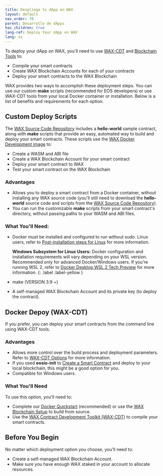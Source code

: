 ```yaml
---
title: Despliega tu dApp en WAX
layout: default
nav_order: 70
parent: Desarrollo de dApps
has_children: true
lang-ref: Deploy Your dApp on WAX
lang: es
---
```


To deploy your dApp on WAX, you'll need to use [WAX-CDT](/docs/es/dapp-development/wax-cdt/) and [Blockchain Tools](/docs/es/tools/blockchain_tools) to:

* Compile your smart contracts
* Create WAX Blockchain Accounts for each of your contracts
* Deploy your smart contracts to the WAX Blockchain

WAX provides two ways to accomplish these deployment steps. You can use our custom **make** scripts (recommended for EOS developers) or use WAX-CDT tools from your local Docker container or installation. Below is a list of benefits and requirements for each option.

## Custom Deploy Scripts

The <a href="https://github.com/worldwide-asset-exchange/wax-blockchain" target="_blank">WAX Source Code Repository</a> includes a **hello-world** sample contract, along with **make** scripts that provide an easy, automated way to build and deploy your smart contracts. These scripts use the <a href="https://hub.docker.com/r/waxteam/dev" target="_blank">WAX Docker Development image</a> to:

* Create a WASM and ABI file
* Create a WAX Blockchain Account for your smart contract
* Deploy your smart contract to WAX
* Test your smart contract on the WAX Blockchain

### Advantages

* Allows you to deploy a smart contract from a Docker container, without installing any WAX source code (you'll still need to download the **hello-world** source code and scripts from the <a href="https://github.com/worldwide-asset-exchange/wax-blockchain" target="_blank">WAX Source Code Repository</a>).
* You can run the customizable **make** scripts from your smart contract's directory, without passing paths to your WASM and ABI files.

### What You'll Need:

* Docker must be installed and configured to run without sudo. Linux users, refer to <a href="https://docs.docker.com/install/linux/linux-postinstall/" target="_blank">Post-installation steps for Linux</a> for more information.

   <strong>Windows Subsystem for Linux Users:</strong> Docker configuration and installation requirements will vary depending on your WSL version. Recommended only for advanced Docker/Windows users. If you're running WSL 2, refer to <a href="https://docs.docker.com/docker-for-windows/wsl-tech-preview/" target="_blank">Docker Desktop WSL 2 Tech Preview</a> for more information.
    {: .label .label-yellow }

* make (VERSION 3.9 +)
* A self-managed WAX Blockchain Account and its private key (to deploy the contract).


## Docker Depoy (WAX-CDT)

If you prefer, you can deploy your smart contracts from the command line using WAX-CDT tools. 

### Advantages

* Allows more control over the build process and deployment parameters. Refer to [WAX-CDT Options](/docs/es/tools/cdt_options) for more information.
* If you used **eosio-init** to [Create a Smart Contract](/docs/es/dapp-development/wax-cdt/cdt_use.html#compile-hello-world) and deploy to your local blockchain, this might be a good option for you.
* Compatible for Windows users. 

### What You'll Need

To use this option, you'll need to:

* Complete our [Docker Quickstart](/docs/es/dapp-development/docker-setup/) (recommended) or use the [WAX Blockchain Setup](/docs/es/dapp-development/wax-blockchain-setup/) to build from source.
* Use the [WAX Contract Development Toolkit (WAX-CDT)](/docs/es/dapp-development/wax-cdt/) to compile your smart contracts.

## Before You Begin

No matter which deployment option you choose, you'll need to:

* Create a self-managed WAX Blockchain Account. 
* Make sure you have enough WAX staked in your account to allocate resources. 

